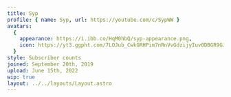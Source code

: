 ```yaml
---
title: Syp
profile: { name: Syp, url: https://youtube.com/c/SypWW }
avatars:
  {
    appearance: https://i.ibb.co/HqM0hbQ/syp-appearance.png,
    icon: https://yt3.ggpht.com/7LOJub_CwkGRHPim7nRnVvGdzijyIuv0DBGR9GJFno7mIlVMTXYzrL5weRIubujceUxuAJyfJw=s176-c-k-c0x00ffffff-no-rj,
  }
style: Subscriber counts
joined: September 20th, 2019
upload: June 15th, 2022
wip: true
layout: ../../layouts/Layout.astro
---
```

